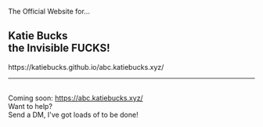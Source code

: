 The Official Website for...
<h2>Katie Bucks<br>
the Invisible FUCKS!</h2>
https://katiebucks.github.io/abc.katiebucks.xyz/ <br>

---

<br>Coming soon: https://abc.katiebucks.xyz/
<br>
Want to help?<br>
Send a DM, I've got loads of to be done!
